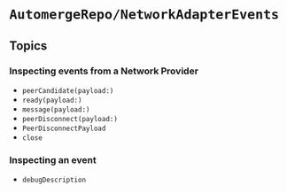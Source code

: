 # ``AutomergeRepo/NetworkAdapterEvents``

## Topics

### Inspecting events from a Network Provider

- ``peerCandidate(payload:)``
- ``ready(payload:)``
- ``message(payload:)``
- ``peerDisconnect(payload:)``
- ``PeerDisconnectPayload``
- ``close``

### Inspecting an event

- ``debugDescription``
